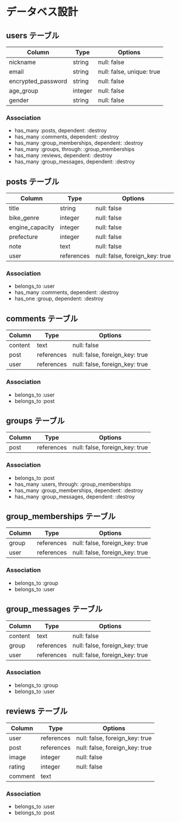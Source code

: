 # データベス設計

## users テーブル

| Column             | Type    | Options     |
| ------------------ | ------- | ----------- |
| nickname           | string  | null: false |
| email              | string  | null: false, unique: true |
| encrypted_password | string  | null: false |
| age_group          | integer | null: false |
| gender             | string  | null: false |


### Association

- has_many :posts, dependent: :destroy
- has_many :comments, dependent: :destroy
- has_many :group_memberships, dependent: :destroy
- has_many :groups, through: :group_memberships
- has_many :reviews, dependent: :destroy
- has_many :group_messages, dependent: :destroy

## posts テーブル

| Column           | Type       | Options     |
| ---------------- | ---------- | ----------- |
| title            | string     | null: false |
| bike_genre       | integer    | null: false |
| engine_capacity	 | integer    | null: false |
| prefecture       | integer    | null: false |
| note             | text       | null: false |
| user             | references | null: false, foreign_key: true |

### Association

- belongs_to :user
- has_many :comments, dependent: :destroy
- has_one :group, dependent: :destroy

## comments テーブル

| Column        | Type       | Options                        |
| ------------- | ---------- | ------------------------------ |
| content       | text       | null: false                    |
| post          | references | null: false, foreign_key: true |
| user          | references | null: false, foreign_key: true |

### Association

- belongs_to :user
- belongs_to :post

## groups テーブル

| Column        | Type       | Options                        |
| ------------- | ---------- | ------------------------------ |
| post          | references | null: false, foreign_key: true |

### Association

- belongs_to :post
- has_many :users, through: :group_memberships
- has_many :group_memberships, dependent: :destroy
- has_many :group_messages, dependent: :destroy

## group_memberships テーブル

| Column        | Type       | Options                        |
| ------------- | ---------- | ------------------------------ |
| group         | references | null: false, foreign_key: true |
| user          | references | null: false, foreign_key: true |

### Association

- belongs_to :group
- belongs_to :user

## group_messages テーブル

| Column        | Type       | Options                        |
| ------------- | ---------- | ------------------------------ |
| content       | text       | null: false                    |
| group         | references | null: false, foreign_key: true |
| user          | references | null: false, foreign_key: true |

### Association

- belongs_to :group
- belongs_to :user

## reviews テーブル

| Column        | Type       | Options                        |
| ------------- | ---------- | ------------------------------ |
| user          | references | null: false, foreign_key: true |
| post          | references | null: false, foreign_key: true |
| image         | integer    | null: false                    |
| rating        | integer    | null: false                    |
| comment       | text       |                                |

### Association

- belongs_to :user
- belongs_to :post

